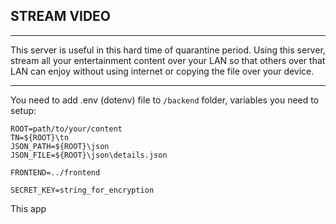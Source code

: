 ## STREAM VIDEO

---

This server is useful in this hard time of quarantine period. Using this server, stream all your entertainment content over your LAN so that others over that LAN can enjoy without using internet or copying the file over your device.

---

You need to add .env (dotenv) file to `/backend` folder, variables you need to setup:

```
ROOT=path/to/your/content
TN=${ROOT}\tn
JSON_PATH=${ROOT}\json
JSON_FILE=${ROOT}\json\details.json

FRONTEND=../frontend

SECRET_KEY=string_for_encryption
```

This app
